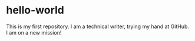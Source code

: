 # hello-world
This is my first repository.
I am a technical writer, trying my hand at GitHub. I am on a new mission! 
